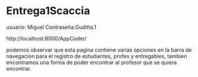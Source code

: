 # Entrega1Scaccia

usuario: Miguel Contraseña:Guditta.1

http://localhost:8000/AppCoder/

podemos observar que esta pagina contiene varias opciones en la barra de navegacion para el registro de estudiantes, profes y entregables, tambien encontramos una forma de poder encontrar al profesor que se quiera encontrar.
